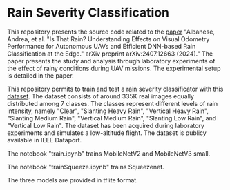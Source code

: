 # Rain Severity Classification

This repository presents the source code related to the [paper](https://arxiv.org/abs/2407.12663) "Albanese, Andrea, et al. "Is That Rain? Understanding Effects on Visual Odometry Performance for Autonomous UAVs and Efficient DNN-based Rain Classification at the Edge." arXiv preprint arXiv:2407.12663 (2024)." The paper presents the study and analysis through laboratory experiments of the effect of rainy conditions during UAV missions. The experimental setup is detailed in the paper.

This repository permits to train and test a rain severity classificator with this [dataset](https://ieee-dataport.org/documents/adverse-rainy-conditions-autonomous-uavs). The dataset consists of around 335K real images equally distributed among 7 classes. The classes represent different levels of rain intensity, namely "Clear", "Slanting Heavy Rain", "Vertical Heavy Rain", "Slanting Medium Rain", "Vertical Medium Rain", "Slanting Low Rain", and "Vertical Low Rain". The dataset has been acquired during laboratory experiments and simulates a low-altitude flight. The dataset is publicy available in IEEE Dataport.

The notebook "train.ipynb" trains MobileNetV2 and MobileNetV3 small.

The notebook "trainSqueeze.ipynb" trains Squeezenet.

The three models are provided in tflite format.
